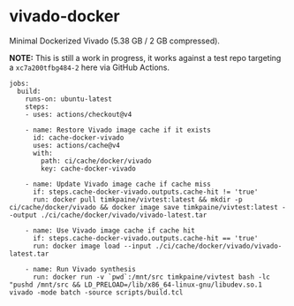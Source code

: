 # vivado-docker
Minimal Dockerized Vivado (5.38 GB / 2 GB compressed).

**NOTE:** This is still a work in progress, it works against a test repo targeting a `xc7a200tfbg484-2` here via GitHub Actions.

```
jobs:
  build:
    runs-on: ubuntu-latest
    steps:
    - uses: actions/checkout@v4

    - name: Restore Vivado image cache if it exists
      id: cache-docker-vivado
      uses: actions/cache@v4
      with:
        path: ci/cache/docker/vivado
        key: cache-docker-vivado
  
    - name: Update Vivado image cache if cache miss
      if: steps.cache-docker-vivado.outputs.cache-hit != 'true'
      run: docker pull timkpaine/vivtest:latest && mkdir -p ci/cache/docker/vivado && docker image save timkpaine/vivtest:latest --output ./ci/cache/docker/vivado/vivado-latest.tar
    
    - name: Use Vivado image cache if cache hit
      if: steps.cache-docker-vivado.outputs.cache-hit == 'true'
      run: docker image load --input ./ci/cache/docker/vivado/vivado-latest.tar
    
    - name: Run Vivado synthesis
      run: docker run -v `pwd`:/mnt/src timkpaine/vivtest bash -lc "pushd /mnt/src && LD_PRELOAD=/lib/x86_64-linux-gnu/libudev.so.1 vivado -mode batch -source scripts/build.tcl
```

